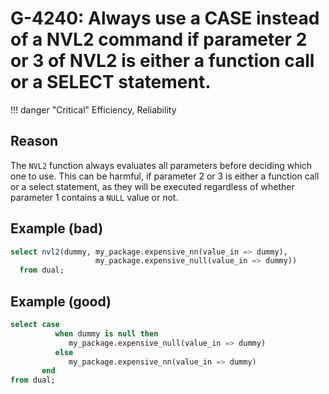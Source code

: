 # G-4240: Always use a CASE instead of a NVL2 command if parameter 2 or 3 of NVL2 is either a function call or a SELECT statement.

!!! danger "Critical"
    Efficiency, Reliability

## Reason

The `NVL2` function always evaluates all parameters before deciding which one to use. This can be harmful, if parameter 2 or 3 is either a function call or a select statement, as they will be executed regardless of whether parameter 1 contains a `NULL` value or not.

## Example (bad)

``` sql
select nvl2(dummy, my_package.expensive_nn(value_in => dummy), 
	               my_package.expensive_null(value_in => dummy))
  from dual;
```

## Example (good)

``` sql
select case
          when dummy is null then 
             my_package.expensive_null(value_in => dummy)
          else 
             my_package.expensive_nn(value_in => dummy)
       end
from dual;
```
